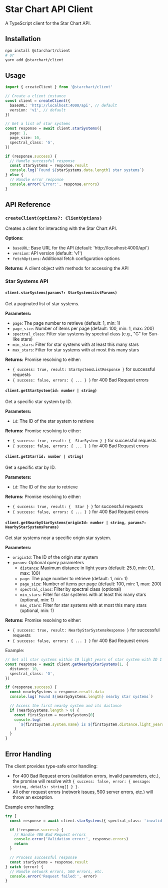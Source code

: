 # Star Chart API Client

A TypeScript client for the Star Chart API.

## Installation

```bash
npm install @starchart/client
# or
yarn add @starchart/client
```

## Usage

```typescript
import { createClient } from '@starchart/client'

// Create a client instance
const client = createClient({
  baseURL: 'http://localhost:4000/api', // default
  version: 'v1', // default
})

// Get a list of star systems
const response = await client.starSystems({
  page: 1,
  page_size: 10,
  spectral_class: 'G',
})

if (response.success) {
  // Handle successful response
  const starSystems = response.result
  console.log(`Found ${starSystems.data.length} star systems`)
} else {
  // Handle error response
  console.error('Error:', response.errors)
}
```

## API Reference

### `createClient(options?: ClientOptions)`

Creates a client for interacting with the Star Chart API.

**Options:**

- `baseURL`: Base URL for the API (default: 'http://localhost:4000/api')
- `version`: API version (default: 'v1')
- `fetchOptions`: Additional fetch configuration options

**Returns:** A client object with methods for accessing the API

### Star Systems API

#### `client.starSystems(params?: StarSystemsListParams)`

Get a paginated list of star systems.

**Parameters:**

- `page`: The page number to retrieve (default: 1, min: 1)
- `page_size`: Number of items per page (default: 100, min: 1, max: 200)
- `spectral_class`: Filter star systems by spectral class (e.g., "G" for Sun-like stars)
- `min_stars`: Filter for star systems with at least this many stars
- `max_stars`: Filter for star systems with at most this many stars

**Returns:** Promise resolving to either:

- `{ success: true, result: StarSystemsListResponse }` for successful requests
- `{ success: false, errors: { ... } }` for 400 Bad Request errors

#### `client.getStarSystem(id: number | string)`

Get a specific star system by ID.

**Parameters:**

- `id`: The ID of the star system to retrieve

**Returns:** Promise resolving to either:

- `{ success: true, result: {  StarSystem } }` for successful requests
- `{ success: false, errors: { ... } }` for 400 Bad Request errors

#### `client.getStar(id: number | string)`

Get a specific star by ID.

**Parameters:**

- `id`: The ID of the star to retrieve

**Returns:** Promise resolving to either:

- `{ success: true, result: {  Star } }` for successful requests
- `{ success: false, errors: { ... } }` for 400 Bad Request errors

#### `client.getNearbyStarSystems(originId: number | string, params?: NearbyStarSystemsParams)`

Get star systems near a specific origin star system.

**Parameters:**

- `originId`: The ID of the origin star system
- `params`: Optional query parameters
  - `distance`: Maximum distance in light years (default: 25.0, min: 0.1, max: 100)
  - `page`: The page number to retrieve (default: 1, min: 1)
  - `page_size`: Number of items per page (default: 100, min: 1, max: 200)
  - `spectral_class`: Filter by spectral class (optional)
  - `min_stars`: Filter for star systems with at least this many stars (optional, min: 1)
  - `max_stars`: Filter for star systems with at most this many stars (optional, min: 1)

**Returns:** Promise resolving to either:

- `{ success: true, result: NearbyStarSystemsResponse }` for successful requests
- `{ success: false, errors: { ... } }` for 400 Bad Request errors

Example:

```typescript
// Get all star systems within 10 light years of star system with ID 1
const response = await client.getNearbyStarSystems(1, {
  distance: 10,
  spectral_class: 'G',
})

if (response.success) {
  const nearbySystems = response.result.data
  console.log(`Found ${nearbySystems.length} nearby star systems`)

  // Access the first nearby system and its distance
  if (nearbySystems.length > 0) {
    const firstSystem = nearbySystems[0]
    console.log(
      `${firstSystem.system.name} is ${firstSystem.distance.light_years} light years away`,
    )
  }
}
```

## Error Handling

The client provides type-safe error handling:

- For 400 Bad Request errors (validation errors, invalid parameters, etc.), the promise will resolve with `{ success: false, error: { message: string, details: string[] } }`.
- All other request errors (network issues, 500 server errors, etc.) will throw an exception.

Example error handling:

```typescript
try {
  const response = await client.starSystems({ spectral_class: 'invalid' })

  if (!response.success) {
    // Handle 400 Bad Request errors
    console.error('Validation error:', response.errors)
    return
  }

  // Process successful response
  const starSystems = response.result
} catch (error) {
  // Handle network errors, 500 errors, etc.
  console.error('Request failed:', error)
}
```

